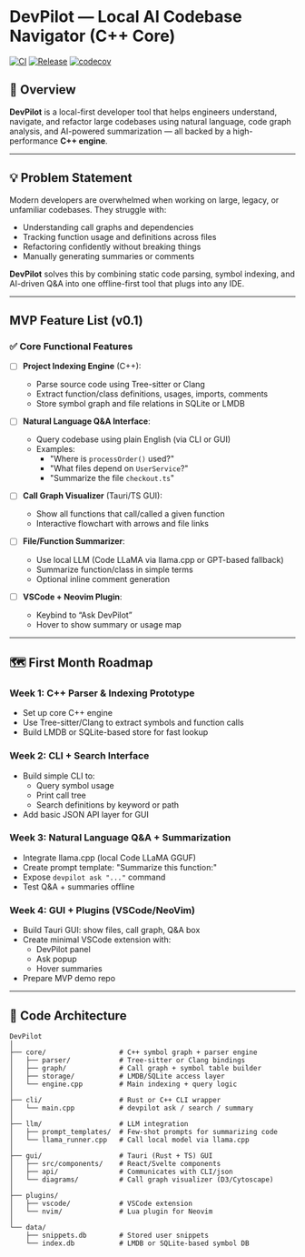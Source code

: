 # DevPilot — Local AI Codebase Navigator (C++ Core)

[![CI](https://github.com/ars1mm/devpilot/actions/workflows/ci.yml/badge.svg)](https://github.com/ars1mm/devpilot/actions/workflows/ci.yml)
[![Release](https://github.com/ars1mm/devpilot/actions/workflows/release.yml/badge.svg)](https://github.com/ars1mm/devpilot/actions/workflows/release.yml)
[![codecov](https://codecov.io/gh/ars1mm/devpilot/branch/main/graph/badge.svg)](https://codecov.io/gh/ars1mm/devpilot)

## 🧠 Overview

**DevPilot** is a local-first developer tool that helps engineers understand, navigate, and refactor large codebases using natural language, code graph analysis, and AI-powered summarization — all backed by a high-performance **C++ engine**.

---

## 💡 Problem Statement

Modern developers are overwhelmed when working on large, legacy, or unfamiliar codebases. They struggle with:

- Understanding call graphs and dependencies
- Tracking function usage and definitions across files
- Refactoring confidently without breaking things
- Manually generating summaries or comments

**DevPilot** solves this by combining static code parsing, symbol indexing, and AI-driven Q&A into one offline-first tool that plugs into any IDE.

---

## MVP Feature List (v0.1)

### ✅ Core Functional Features

- [ ] **Project Indexing Engine** (C++):
  - Parse source code using Tree-sitter or Clang
  - Extract function/class definitions, usages, imports, comments
  - Store symbol graph and file relations in SQLite or LMDB

- [ ] **Natural Language Q&A Interface**:
  - Query codebase using plain English (via CLI or GUI)
  - Examples:
    - "Where is `processOrder()` used?"
    - "What files depend on `UserService`?"
    - "Summarize the file `checkout.ts`"

- [ ] **Call Graph Visualizer** (Tauri/TS GUI):
  - Show all functions that call/called a given function
  - Interactive flowchart with arrows and file links

- [ ] **File/Function Summarizer**:
  - Use local LLM (Code LLaMA via llama.cpp or GPT-based fallback)
  - Summarize function/class in simple terms
  - Optional inline comment generation

- [ ] **VSCode + Neovim Plugin**:
  - Keybind to “Ask DevPilot”
  - Hover to show summary or usage map

---

## 🗺️ First Month Roadmap

### Week 1: C++ Parser & Indexing Prototype
- Set up core C++ engine
- Use Tree-sitter/Clang to extract symbols and function calls
- Build LMDB or SQLite-based store for fast lookup

### Week 2: CLI + Search Interface
- Build simple CLI to:
  - Query symbol usage
  - Print call tree
  - Search definitions by keyword or path
- Add basic JSON API layer for GUI

### Week 3: Natural Language Q&A + Summarization
- Integrate llama.cpp (local Code LLaMA GGUF)
- Create prompt template: "Summarize this function:"
- Expose `devpilot ask "..."` command
- Test Q&A + summaries offline

### Week 4: GUI + Plugins (VSCode/NeoVim)
- Build Tauri GUI: show files, call graph, Q&A box
- Create minimal VSCode extension with:
  - DevPilot panel
  - Ask popup
  - Hover summaries
- Prepare MVP demo repo

---

## 🧱 Code Architecture

```text
DevPilot
│
├── core/                  # C++ symbol graph + parser engine
│   ├── parser/            # Tree-sitter or Clang bindings
│   ├── graph/             # Call graph + symbol table builder
│   ├── storage/           # LMDB/SQLite access layer
│   └── engine.cpp         # Main indexing + query logic
│
├── cli/                   # Rust or C++ CLI wrapper
│   └── main.cpp           # devpilot ask / search / summary
│
├── llm/                   # LLM integration
│   ├── prompt_templates/  # Few-shot prompts for summarizing code
│   └── llama_runner.cpp   # Call local model via llama.cpp
│
├── gui/                   # Tauri (Rust + TS) GUI
│   ├── src/components/    # React/Svelte components
│   ├── api/               # Communicates with CLI/json
│   └── diagrams/          # Call graph visualizer (D3/Cytoscape)
│
├── plugins/
│   ├── vscode/            # VSCode extension
│   └── nvim/              # Lua plugin for Neovim
│
└── data/
    ├── snippets.db        # Stored user snippets
    └── index.db           # LMDB or SQLite-based symbol DB
